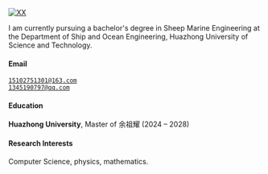 [![XX](https://img.shields.io/badge/XX-github-blue?logo=github)](https://github.com/XX)

I am currently pursuing a bachelor's degree in Sheep Marine Engineering at the Department of Ship and Ocean Engineering, Huazhong University of Science and Technology.
#### Email  
<code>15102751301@163.com</code>  
<code>1345190797@qq.com</code>

#### Education  
**Huazhong University**, Master of 余祖耀 (2024 – 2028)  

#### Research Interests  
Computer Science, physics, mathematics.
